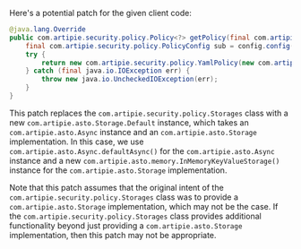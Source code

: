Here's a potential patch for the given client code:

```java
@java.lang.Override
public com.artipie.security.policy.Policy<?> getPolicy(final com.artipie.security.policy.PolicyConfig config) {
    final com.artipie.security.policy.PolicyConfig sub = config.config("storage");
    try {
        return new com.artipie.security.policy.YamlPolicy(new com.artipie.asto.blocking.BlockingStorage(new com.artipie.asto.Storage.Default(com.artipie.asto.Async.defaultAsync(), new com.artipie.asto.memory.InMemoryKeyValueStorage()), com.amihaiemil.eoyaml.Yaml.createYamlInput(sub.toString()).readYamlMapping())));
    } catch (final java.io.IOException err) {
        throw new java.io.UncheckedIOException(err);
    }
}
```

This patch replaces the `com.artipie.security.policy.Storages` class with a new `com.artipie.asto.Storage.Default` instance, which takes an `com.artipie.asto.Async` instance and an `com.artipie.asto.Storage` implementation. In this case, we use `com.artipie.asto.Async.defaultAsync()` for the `com.artipie.asto.Async` instance and a new `com.artipie.asto.memory.InMemoryKeyValueStorage()` instance for the `com.artipie.asto.Storage` implementation.

Note that this patch assumes that the original intent of the `com.artipie.security.policy.Storages` class was to provide a `com.artipie.asto.Storage` implementation, which may not be the case. If the `com.artipie.security.policy.Storages` class provides additional functionality beyond just providing a `com.artipie.asto.Storage` implementation, then this patch may not be appropriate.